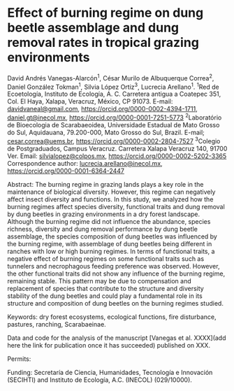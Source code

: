 # Effect of burning regime on dung beetle assemblage and dung removal rates in tropical grazing environments

David Andrés Vanegas-Alarcón<sup>1</sup>, César Murilo de Albuquerque Correa<sup>2</sup>, Daniel González Tokman<sup>1</sup>, Silvia López Ortiz<sup>3</sup>, Lucrecia Arellano<sup>1</sup>.
<sup>1</sup>Red de Ecoetología, Instituto de Ecología, A. C. Carretera antigua a Coatepec 351, Col. El Haya, Xalapa, Veracruz, México, CP 91073. E-mail: davidvaneal@gmail.com, https://orcid.org/0000-0002-4394-1711, daniel.gt@inecol.mx, https://orcid.org/0000-0001-7251-5773
<sup>2</sup>Laboratório de Bioecologia de Scarabaeoidea, Universidade Estadual de Mato Grosso do Sul, Aquidauana, 79.200-000, Mato Grosso do Sul, Brazil. E-mail; cesar.correa@uems.br, https://orcid.org/0000-0002-2804-7527 
<sup>3</sup>Colegio de Postgraduados, Campus Veracruz. Carretera Xalapa Veracruz 140, 91700 Ver. Email: silvialopez@colpos.mx, https://orcid.org/0000-0002-5202-3365
Correspondence author: lucrecia.arellano@inecol.mx, https://orcid.org/0000-0001-6364-2447


Abstract: 
The burning regime in grazing lands plays a key role in the maintenance of biological diversity. However, this regime can negatively affect insect diversity and functions. In this study, we analyzed how the burning regimes affect species diversity, functional traits and dung removal by dung beetles in grazing environments in a dry forest landscape. Although the burning regime did not influence the abundance, species richness, diversity and dung removal performance by dung beetle assemblage, the species composition of dung beetles was influenced by the burning regime, with assemblage of dung beetles being different in ranches with low or high burning regimes. In terms of functional traits, a negative effect of burning regimes on some functional traits such as tunnelers and necrophagous feeding preference was observed. However, the other functional traits did not show any influence of the burning regime, remaining stable. This pattern may be due to compensation and replacement of species that contribute to the structure and diversity stability of the dung beetles and could play a fundamental role in its structure and composition of dung beetles on the burning regimes studied.

Keywords: dry forest ecosystems, ecological functions, fire disturbance, pastures, ranching, Scarabaeinae.

Data and code for the analysis of the manuscript [Vanegas et al. XXXX](add here the link for publication once it has succeeded) published on XXX.

Permits: 

Funding: Secretaría de Ciencia, Humanidades, Tecnología e Innovación (SECIHTI) and Instituto de Ecología, A.C. (INECOL) (029/10000).
